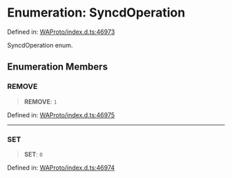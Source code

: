 # Enumeration: SyncdOperation

Defined in: [WAProto/index.d.ts:46973](https://github.com/Fokusdotid/Baileys/blob/3533fb5d5a1e97f0cc8384505a121b389a346518/WAProto/index.d.ts#L46973)

SyncdOperation enum.

## Enumeration Members

### REMOVE

> **REMOVE**: `1`

Defined in: [WAProto/index.d.ts:46975](https://github.com/Fokusdotid/Baileys/blob/3533fb5d5a1e97f0cc8384505a121b389a346518/WAProto/index.d.ts#L46975)

***

### SET

> **SET**: `0`

Defined in: [WAProto/index.d.ts:46974](https://github.com/Fokusdotid/Baileys/blob/3533fb5d5a1e97f0cc8384505a121b389a346518/WAProto/index.d.ts#L46974)
